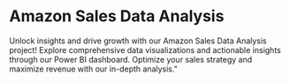 # Amazon Sales Data Analysis

Unlock insights and drive growth with our Amazon Sales Data Analysis project! Explore comprehensive data visualizations and actionable insights through our Power BI dashboard. Optimize your sales strategy and maximize revenue with our in-depth analysis."
